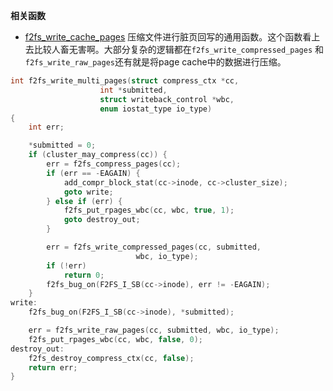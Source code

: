 **相关函数**
*   [f2fs_write_cache_pages](https://github.com/sigmanature/learn_os_note/tree/main/6.13.1%E5%86%85%E6%A0%B8%E6%96%87%E6%A1%A3%E6%B3%A8%E9%87%8A/fs/f2fs/data.c/f2fs_write_cache_pages.md)
压缩文件进行脏页回写的通用函数。这个函数看上去比较人畜无害啊。大部分复杂的逻辑都在`f2fs_write_compressed_pages`
和`f2fs_write_raw_pages`还有就是将page cache中的数据进行压缩。
```C
int f2fs_write_multi_pages(struct compress_ctx *cc,
					int *submitted,
					struct writeback_control *wbc,
					enum iostat_type io_type)
{
	int err;

	*submitted = 0;
	if (cluster_may_compress(cc)) {
		err = f2fs_compress_pages(cc);
		if (err == -EAGAIN) {
			add_compr_block_stat(cc->inode, cc->cluster_size);
			goto write;
		} else if (err) {
			f2fs_put_rpages_wbc(cc, wbc, true, 1);
			goto destroy_out;
		}

		err = f2fs_write_compressed_pages(cc, submitted,
							wbc, io_type);
		if (!err)
			return 0;
		f2fs_bug_on(F2FS_I_SB(cc->inode), err != -EAGAIN);
	}
write:
	f2fs_bug_on(F2FS_I_SB(cc->inode), *submitted);

	err = f2fs_write_raw_pages(cc, submitted, wbc, io_type);
	f2fs_put_rpages_wbc(cc, wbc, false, 0);
destroy_out:
	f2fs_destroy_compress_ctx(cc, false);
	return err;
}
```